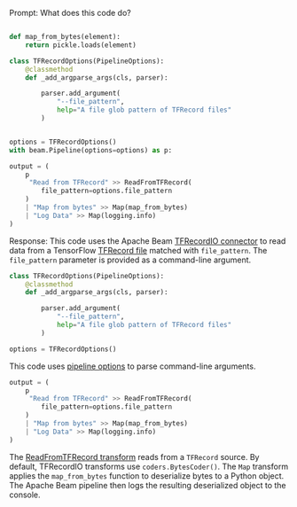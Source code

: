 Prompt:
What does this code do?
```python

def map_from_bytes(element):
    return pickle.loads(element)

class TFRecordOptions(PipelineOptions):
    @classmethod
    def _add_argparse_args(cls, parser):

        parser.add_argument(
            "--file_pattern",
            help="A file glob pattern of TFRecord files"
        )


options = TFRecordOptions()
with beam.Pipeline(options=options) as p:

output = (
    p
     "Read from TFRecord" >> ReadFromTFRecord(
        file_pattern=options.file_pattern
    )
    | "Map from bytes" >> Map(map_from_bytes)
    | "Log Data" >> Map(logging.info)
)
```

Response:
This code uses the Apache Beam [TFRecordIO connector](https://beam.apache.org/releases/pydoc/current/apache_beam.io.tfrecordio.html) to read data from a TensorFlow [TFRecord file](https://www.tensorflow.org/api_docs/python/tf/data/TFRecordDataset) matched with `file_pattern`. The `file_pattern` parameter is provided as a command-line argument.

```python
class TFRecordOptions(PipelineOptions):
    @classmethod
    def _add_argparse_args(cls, parser):

        parser.add_argument(
            "--file_pattern",
            help="A file glob pattern of TFRecord files"
        )

options = TFRecordOptions()
```
This code uses [pipeline options](https://beam.apache.org/documentation/patterns/pipeline-options/) to parse command-line arguments.

```python
output = (
    p
     "Read from TFRecord" >> ReadFromTFRecord(
        file_pattern=options.file_pattern
    )
    | "Map from bytes" >> Map(map_from_bytes)
    | "Log Data" >> Map(logging.info)
)
```

The [ReadFromTFRecord transform](https://beam.apache.org/releases/pydoc/current/apache_beam.io.tfrecordio.html#apache_beam.io.tfrecordio.ReadFromTFRecord) reads from a `TFRecord` source. By default, TFRecordIO transforms use `coders.BytesCoder()`. The `Map` transform applies the `map_from_bytes` function to deserialize bytes to a Python object. The Apache Beam pipeline then logs the resulting deserialized object to the console.
